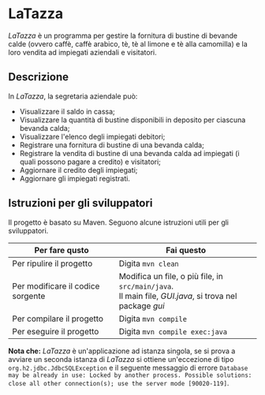 # LaTazza
_LaTazza_ è un programma per gestire la fornitura di bustine di bevande calde (ovvero caffè, caffè arabico, tè, tè al limone e tè alla camomilla) e la loro vendita ad impiegati aziendali e visitatori.

## Descrizione
In _LaTazza_, la segretaria aziendale può:
* Visualizzare il saldo in cassa;
* Visualizzare la quantità di bustine disponibili in deposito per ciascuna bevanda calda;
* Visualizzare l'elenco degli impiegati debitori;
* Registrare una fornitura di bustine di una bevanda calda;
* Registrare la vendita di bustine di una bevanda calda ad impiegati (i quali possono pagare a credito) e visitatori;
* Aggiornare il credito degli impiegati;
* Aggiornare gli impiegati registrati.

## Istruzioni per gli sviluppatori
Il progetto è basato su Maven. Seguono alcune istruzioni utili per gli sviluppatori.

| Per fare qusto | Fai questo |
| -----------|-----------|
| Per ripulire il progetto | Digita `mvn clean` |
| Per modificare il codice sorgente | Modifica un file, o più file, in `src/main/java`.<br> Il main file, *GUI.java*, si trova nel package *gui* |
| Per compilare il progetto | Digita `mvn compile` |
| Per eseguire il progetto | Digita `mvn compile exec:java` |

**Nota che:** _LaTazza_ è un'applicazione ad istanza singola, se si prova a avviare un seconda istanza di _LaTazza_ si ottiene un'eccezione di tipo ```org.h2.jdbc.JdbcSQLException``` e il seguente messaggio di errore ```Database may be already in use: Locked by another process. Possible solutions: close all other connection(s); use the server mode [90020-119]```.
